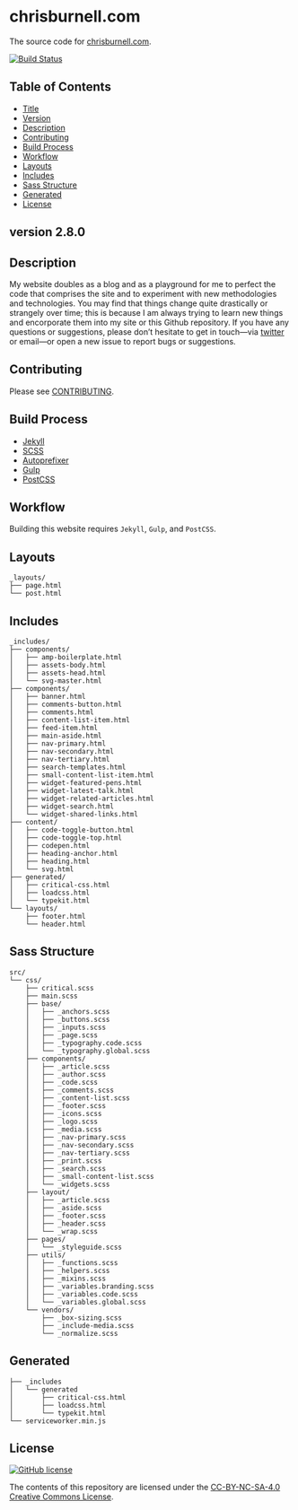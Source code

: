 # chrisburnell.com


The source code for [chrisburnell.com](https://chrisburnell.com/).

[![Build Status](https://travis-ci.org/chrisburnell/chrisburnell.github.io.svg?branch=master)](https://travis-ci.org/chrisburnell/chrisburnell.github.io)


## Table of Contents

- [Title](#chrisburnellcom)
- [Version](#version-270)
- [Description](#description)
- [Contributing](#contributing)
- [Build Process](#build-process)
- [Workflow](#workflow)
- [Layouts](#layouts)
- [Includes](#includes)
- [Sass Structure](#sass-structure)
- [Generated](#generated)
- [License](#license)


## version 2.8.0


## Description

My website doubles as a blog and as a playground for me to perfect the code that
comprises the site and to experiment with new methodologies and technologies.
You may find that things change quite drastically or strangely over time; this
is because I am always trying to learn new things and encorporate them into my
site or this Github repository. If you have any questions or suggestions, please
don’t hesitate to get in touch—via
[twitter](https://twitter.com/iamchrisburnell) or email—or open a new issue to
report bugs or suggestions.


## Contributing

Please see [CONTRIBUTING](CONTRIBUTING.md).


## Build Process

- [Jekyll](https://jekyllrb.com)
- [SCSS](http://sass-lang.com)
- [Autoprefixer](https://github.com/ai/autoprefixer)
- [Gulp](http://gulpjs.com)
- [PostCSS](http://postcss.org/)


## Workflow

Building this website requires `Jekyll`, `Gulp`, and `PostCSS`.


## Layouts

```text
_layouts/
├── page.html
└── post.html
```


## Includes

```text
_includes/
├── components/
│   ├── amp-boilerplate.html
│   ├── assets-body.html
│   ├── assets-head.html
│   └── svg-master.html
├── components/
│   ├── banner.html
│   ├── comments-button.html
│   ├── comments.html
│   ├── content-list-item.html
│   ├── feed-item.html
│   ├── main-aside.html
│   ├── nav-primary.html
│   ├── nav-secondary.html
│   ├── nav-tertiary.html
│   ├── search-templates.html
│   ├── small-content-list-item.html
│   ├── widget-featured-pens.html
│   ├── widget-latest-talk.html
│   ├── widget-related-articles.html
│   ├── widget-search.html
│   └── widget-shared-links.html
├── content/
│   ├── code-toggle-button.html
│   ├── code-toggle-top.html
│   ├── codepen.html
│   ├── heading-anchor.html
│   ├── heading.html
│   └── svg.html
├── generated/
│   ├── critical-css.html
│   ├── loadcss.html
│   └── typekit.html
└── layouts/
    ├── footer.html
    └── header.html
```


## Sass Structure

```text
src/
└── css/
    ├── critical.scss
    ├── main.scss
    ├── base/
    │   ├── _anchors.scss
    │   ├── _buttons.scss
    │   ├── _inputs.scss
    │   ├── _page.scss
    │   ├── _typography.code.scss
    │   └── _typography.global.scss
    ├── components/
    │   ├── _article.scss
    │   ├── _author.scss
    │   ├── _code.scss
    │   ├── _comments.scss
    │   ├── _content-list.scss
    │   ├── _footer.scss
    │   ├── _icons.scss
    │   ├── _logo.scss
    │   ├── _media.scss
    │   ├── _nav-primary.scss
    │   ├── _nav-secondary.scss
    │   ├── _nav-tertiary.scss
    │   ├── _print.scss
    │   ├── _search.scss
    │   ├── _small-content-list.scss
    │   └── _widgets.scss
    ├── layout/
    │   ├── _article.scss
    │   ├── _aside.scss
    │   ├── _footer.scss
    │   ├── _header.scss
    │   └── _wrap.scss
    ├── pages/
    │   └── _styleguide.scss
    ├── utils/
    │   ├── _functions.scss
    │   ├── _helpers.scss
    │   ├── _mixins.scss
    │   ├── _variables.branding.scss
    │   ├── _variables.code.scss
    │   └── _variables.global.scss
    └── vendors/
        ├── _box-sizing.scss
        ├── _include-media.scss
        └── _normalize.scss
```


## Generated

```text
├── _includes
│   └── generated
│       ├── critical-css.html
│       ├── loadcss.html
│       └── typekit.html
└── serviceworker.min.js
```


## License

[![GitHub license](https://img.shields.io/badge/license-CC_BY--NC--SA_4.0-blue.svg)](LICENSE)

The contents of this repository are licensed under the [CC-BY-NC-SA-4.0 Creative Commons License](LICENSE).

